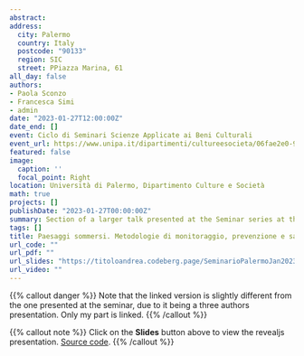```yaml
---
abstract: 
address:
  city: Palermo
  country: Italy
  postcode: "90133"
  region: SIC
  street: PPiazza Marina, 61
all_day: false
authors:
- Paola Sconzo
- Francesca Simi
- admin
date: "2023-01-27T12:00:00Z"
date_end: []
event: Ciclo di Seminari Scienze Applicate ai Beni Culturali
event_url: https://www.unipa.it/dipartimenti/cultureesocieta/06fae2e0-9c9c-11ed-823b-005056010139/
featured: false
image:
  caption: ''
  focal_point: Right
location: Università di Palermo, Dipartimento Culture e Società
math: true
projects: []
publishDate: "2023-01-27T00:00:00Z"
summary: Section of a larger talk presented at the Seminar series at the University of Palermo.
tags: []
title: Paesaggi sommersi. Metodologie di monitoraggio, prevenzione e salvaguardia dei siti a rischio del bacino della diga di Mosul, Irak. Il progetto RE-Land.
url_code: ""
url_pdf: ""
url_slides: "https://titoloandrea.codeberg.page/SeminarioPalermoJan2023/@pages/TitoloPalermo2023.html#/scelta-delle-immagini-satellitari"
url_video: ""
---
```


{{% callout danger %}}
Note that the linked version is slightly different from the one presented at the seminar, due to it being a three authors presentation. Only my part is linked.
{{% /callout %}}

{{% callout note %}}
Click on the **Slides** button above to view the revealjs presentation. [Source code](https://codeberg.org/titoloandrea/SeminarioPalermoJan2023).
{{% /callout %}}

